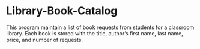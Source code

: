 # Library-Book-Catalog
This program maintain a list of book requests from students for a classroom library. Each book is stored with the title, author’s first name, last name, price, and number of requests.
